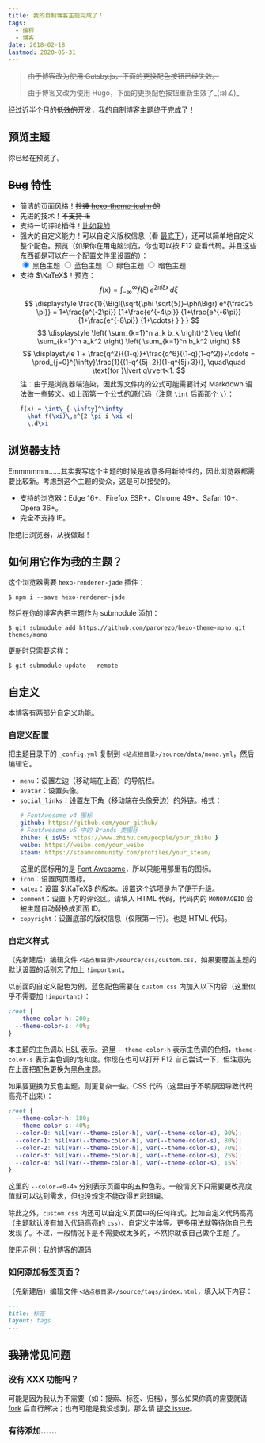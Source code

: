 ```yaml
---
title: 我的自制博客主题完成了！
tags:
  - 编程
  - 博客
date: 2018-02-18
lastmod: 2020-05-31
---
```


> ~~由于博客改为使用 Gatsby.js，下面的更换配色按钮已经失效。~~
>
> 由于博客又改为使用 Hugo，下面的更换配色按钮重新生效了_(:з)∠)_

经过近半个月的~~低效的~~开发，我的自制博客主题终于完成了！

<!-- more -->

## 预览主题

你已经在预览了。

## ~~Bug~~ 特性

<script>
  function black() {
    document.body.parentElement.style = ""
  }
  function blue() {
    document.body.parentElement.style = `
      --theme-color-h: 200;
      --theme-color-s: 40%;`
  }
  function green() {
    document.body.parentElement.style = `
      --theme-color-h: 80;
      --theme-color-s: 40%;`
  }
  function dark() {
    document.body.parentElement.style = `
      --theme-color-h: 180;
      --theme-color-s: 40%;
      --color-0: hsl(var(--theme-color-h), var(--theme-color-s), 90%);
      --color-1: hsl(var(--theme-color-h), var(--theme-color-s), 80%);
      --color-2: hsl(var(--theme-color-h), var(--theme-color-s), 70%);
      --color-3: hsl(var(--theme-color-h), var(--theme-color-s), 25%);
      --color-4: hsl(var(--theme-color-h), var(--theme-color-s), 15%);`
  }
</script>

- 简洁的页面风格！~~抄袭 [hexo-theme-icalm](https://github.com/nameoverflow/hexo-theme-icalm) 的~~
- 先进的技术！~~不支持 IE~~
- 支持一切评论插件！[比如我的](#comment)
- 强大的自定义能力！可以自定义版权信息（看 [最底下](#footer-info)），还可以简单地自定义整个配色。预览（如果你在用电脑浏览，你也可以按 F12 查看代码。并且这些东西都是可以在一个配置文件里设置的）：
  <div>
    <input type="radio" name="theme" id="theme-black" onclick="black()" checked>
    <label for="theme-black">黑色主题</label>
    <input type="radio" name="theme" id="theme-blue" onclick="blue()">
    <label for="theme-blue">蓝色主题</label>
    <input type="radio" name="theme" id="theme-green" onclick="green()">
    <label for="theme-green">绿色主题</label>
    <input type="radio" name="theme" id="theme-neg" onclick="dark()">
    <label for="theme-neg">暗色主题</label>
  </div>
- 支持 $\KaTeX$！预览：
  $$
    f(x) = \int_{-\infty}^\infty
      \hat f(\xi)\,e^{2 \pi i \xi x}
      \,d\xi
  $$
  $$
    \displaystyle \frac{1}{\Bigl(\sqrt{\phi \sqrt{5}}-\phi\Bigr) e^{\frac25 \pi}} = 1+\frac{e^{-2\pi}} {1+\frac{e^{-4\pi}} {1+\frac{e^{-6\pi}} {1+\frac{e^{-8\pi}} {1+\cdots} } } }
  $$
  $$
    \displaystyle \left( \sum_{k=1}^n a_k b_k \right)^2 \leq \left( \sum_{k=1}^n a_k^2 \right) \left( \sum_{k=1}^n b_k^2 \right)
  $$
  $$
    \displaystyle 1 +  \frac{q^2}{(1-q)}+\frac{q^6}{(1-q)(1-q^2)}+\cdots = \prod_{j=0}^{\infty}\frac{1}{(1-q^{5j+2})(1-q^{5j+3})}, \quad\quad \text{for }\lvert q\rvert<1.
  $$
  注：由于是浏览器端渲染，因此源文件内的公式可能需要针对 Markdown 语法做一些转义。如上面第一个公式的源代码（注意 `\int` 后面那个 `\`）：
  ```latex
  f(x) = \int\_{-\infty}^\infty
    \hat f(\xi)\,e^{2 \pi i \xi x}
    \,d\xi
  ```

## 浏览器支持

Emmmmmm……其实我写这个主题的时候是故意多用新特性的，因此浏览器都需要比较新。考虑到这个主题的受众，这是可以接受的。

- 支持的浏览器：Edge 16+、Firefox ESR+、Chrome 49+、Safari 10+、Opera 36+。
- 完全不支持 IE。

拒绝旧浏览器，从我做起！

## 如何用它作为我的主题？

这个浏览器需要 `hexo-renderer-jade` 插件：

```shell
$ npm i --save hexo-renderer-jade
```

然后在你的博客内把主题作为 submodule 添加：

```shell
$ git submodule add https://github.com/parorezo/hexo-theme-mono.git themes/mono
```

更新时只需要这样：

```shell
$ git submodule update --remote
```

## 自定义

本博客有两部分自定义功能。

### 自定义配置

把主题目录下的 `_config.yml` 复制到 `<站点根目录>/source/data/mono.yml`，然后编辑它。

- `menu`：设置左边（移动端在上面）的导航栏。
- `avatar`：设置头像。
- `social_links`：设置左下角（移动端在头像旁边）的外链。格式：
  ```yaml
  # FontAwesome v4 图标
  github: https://github.com/your_github/
  # FontAwesome v5 中的 Brands 类图标
  zhihu: { isV5: https://www.zhihu.com/people/your_zhihu }
  weibo: https://weibo.com/your_weibo
  steam: https://steamcommunity.com/profiles/your_steam/
  ```
  这里的图标用的是 [Font Awesome](https://fontawesome.com/)，所以只能用那里有的图标。
- `icon`：设置网页图标。
- `katex`：设置 $\KaTeX$ 的版本。设置这个选项是为了便于升级。
- `comment`：设置下方的评论区。请填入 HTML 代码，代码内的 `MONOPAGEID` 会被主题自动替换成页面 ID。
- `copyright`：设置底部的版权信息（仅限第一行）。也是 HTML 代码。

### 自定义样式

（先新建后）编辑文件 `<站点根目录>/source/css/custom.css`，如果要覆盖主题的默认设置的话别忘了加上 `!important`。

以前面的自定义配色为例，蓝色配色需要在 `custom.css` 内加入以下内容（这里似乎不需要加 `!important`）：

```css
:root {
  --theme-color-h: 200;
  --theme-color-s: 40%;
}
```

本主题的主色调以 [HSL](https://zh.wikipedia.org/wiki/HSL%E5%92%8CHSV%E8%89%B2%E5%BD%A9%E7%A9%BA%E9%97%B4) 表示。这里 `--theme-color-h` 表示主色调的色相，`theme-color-s` 表示主色调的饱和度。你现在也可以打开 F12 自己尝试一下，但注意先在上面把配色更换为黑色主题。

如果要更换为反色主题，则更复杂一些。CSS 代码（这里由于不明原因导致代码高亮不出来）：

```css
:root {
  --theme-color-h: 180;
  --theme-color-s: 40%;
  --color-0: hsl(var(--theme-color-h), var(--theme-color-s), 90%);
  --color-1: hsl(var(--theme-color-h), var(--theme-color-s), 80%);
  --color-2: hsl(var(--theme-color-h), var(--theme-color-s), 70%);
  --color-3: hsl(var(--theme-color-h), var(--theme-color-s), 25%);
  --color-4: hsl(var(--theme-color-h), var(--theme-color-s), 15%);
}
```

这里的 `--color-<0-4>` 分别表示页面中的五种色彩。一般情况下只需要更改亮度值就可以达到需求，但也没规定不能改得五彩斑斓。

除此之外，`custom.css` 内还可以自定义页面中的任何样式。比如自定义代码高亮（主题默认没有加入代码高亮的 `css`）、自定义字体等。更多用法就等待你自己去发现了。不过，一般情况下是不需要改太多的，不然你就该自己做个主题了。

使用示例：[我的博客的源码](https://github.com/parorezo/blog)

### 如何添加标签页面？

（先新建后）编辑文件 `<站点根目录>/source/tags/index.html`，填入以下内容：

```markdown
---
title: 标签
layout: tags
---
```

## ~~我猜~~常见问题

### 没有 XXX 功能吗？

可能是因为我认为不需要（如：搜索、标签、归档），那么如果你真的需要就请 [fork](https://github.com/parorezo/hexo-theme-mono) 后自行解决；也有可能是我没想到，那么请 [提交 issue](https://github.com/parorezo/hexo-theme-mono/issues)。

### 有待添加……
